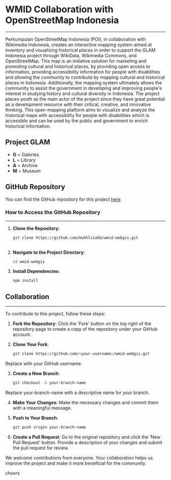 # WMID Collaboration with OpenStreetMap Indonesia
---
Perkumpulan OpenStreetMap Indonesia (POI), in collaboration with Wikimedia Indonesia, creates an interactive mapping system aimed at inventory and visualizing historical places in order to support the GLAM Indonesia project through WikiData, Wikimedia Commons, and OpenStreetMap. This map is an initiative solution for marketing and promoting cultural and historical places, by providing open access to information, providing accessibility information for people with disabilities and allowing the community to contribute by mapping cultural and historical places in Indonesia. Additionally, the mapping system ultimately allows the community to assist the government in developing and improving people's interest in studying history and cultural diversity in Indonesia. The project places youth as the main actor of the project since they have great potential as a development resource with their critical, creative, and innovative thinking. This open-mapping platform aims to visualize and analyze the historical maps with accessibility for people with disabilities which is accessible and can be used by the public and government to enrich historical information.

## Project GLAM
- **G** = Galeries
- **L** = Library
- **A** = Archive
- **M** = Museum

## GitHub Repository
You can find the GitHub repository for this project [here](https://github.com/mukhlisakb/wmid-webgis.git).

### How to Access the GitHub Repository
---

1. **Clone the Repository**:
   ```bash
   git clone https://github.com/mukhlisakb/wmid-webgis.git 
  

2. **Navigate to the Project Directory**:
    ```bash
    cd wmid-webgis
    

3. **Install Dependencies**:
    ```bash
    npm install
    

## Collaboration
---
To contribute to this project, follow these steps:

1. **Fork the Repository**:
Click the 'Fork' button on the top right of the repository page to create a copy of the repository under your GitHub account.

2. **Clone Your Fork**:
    ```bash
    git clone https://github.com/<your-username>/wmid-webgis.git
    
Replace <your-username> with your GitHub username.

3. **Create a New Branch**:
    ```bash
    git checkout -b your-branch-name
    
Replace your-branch-name with a descriptive name for your branch.

4. **Make Your Changes**:
Make the necessary changes and commit them with a meaningful message.

5. **Push to Your Branch**:
    ```bash
    git push origin your-branch-name

6. **Create a Pull Request**:
Go to the original repository and click the 'New Pull Request' button. Provide a description of your changes and submit the pull request for review.

We welcome contributions from everyone. Your collaboration helps us improve the project and make it more beneficial for the community.

*cheers*



